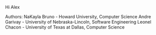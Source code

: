 Hi Alex

Authors:
NaKayla Bruno - Howard University, Computer Science
Andre Garivay - University of Nebraska-Lincoln, Software Engineering
Leonel Chacon - University of Texas at Dallas, Computer Science
